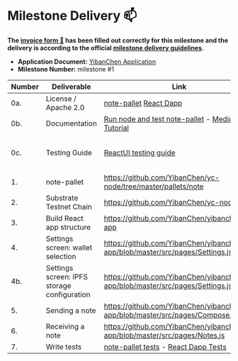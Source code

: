 # Milestone Delivery :mailbox:

**The [invoice form :pencil:](https://docs.google.com/forms/d/e/1FAIpQLSfmNYaoCgrxyhzgoKQ0ynQvnNRoTmgApz9NrMp-hd8mhIiO0A/viewform) has been filled out correctly for this milestone and the delivery is according to the official [milestone delivery guidelines](https://github.com/w3f/Grants-Program/blob/master/docs/milestone-deliverables-guidelines.md).**

- **Application Document:** [YibanChen Application](https://github.com/w3f/Grants-Program/blob/master/applications/yiban_chen1.md)
- **Milestone Number:** milestone #1

| Number | Deliverable                                 | Link                                                                                                                                                                                                   | Notes                                                                                                    |
| ------ | ------------------------------------------- | ------------------------------------------------------------------------------------------------------------------------------------------------------------------------------------------------------ | -------------------------------------------------------------------------------------------------------- |
| 0a.    | License / Apache 2.0                        | [note-pallet](https://github.com/YibanChen/yc-node/blob/master/pallets/note/Cargo.toml#L19) [React Dapp](https://github.com/YibanChen/yibanchen-app/blob/master/LICENSE)                               | ...                                                                                                      |
| 0b.    | Documentation                               | [Run node and test note-pallet](https://github.com/YibanChen/yc-node/blob/master/docs/test-guide.md) - [Medium Tutorial](https://medium.com/@david.rhodus/yiban-chen-notes-dapp-tutorial-db6c28c237d0) | ...                                                                                                      |
| 0c.    | Testing Guide                               | [ReactUI testing guide](https://github.com/YibanChen/YibanChenAppSeleniumTests/blob/master/README.md)                                                                                                  | note-pallet testing covered in 0b documentation                                                          |
| 1.     | note-pallet                                 | https://github.com/YibanChen/yc-node/tree/master/pallets/note                                                                                                                                          | ...                                                                                                      |
| 2.     | Substrate Testnet Chain                     | https://github.com/YibanChen/yc-node                                                                                                                                                                   | [Deployed Endpoint](https://polkadot.js.org/apps/?rpc=wss%3A%2F%2Ftestnet.yibanchen.com%3A443#/explorer) |
| 3.     | Build React app structure                   | https://github.com/YibanChen/yibanchen-app                                                                                                                                                             | [Hosted Version](https://app.yibanchen.com)                                                              |
| 4.     | Settings screen: wallet selection           | https://github.com/YibanChen/yibanchen-app/blob/master/src/pages/Settings.js#L199                                                                                                                      | ...                                                                                                      |
| 4b.    | Settings screen: IPFS storage configuration | https://github.com/YibanChen/yibanchen-app/blob/master/src/pages/Settings.js#L124                                                                                                                      | ...                                                                                                      |
| 5.     | Sending a note                              | https://github.com/YibanChen/yibanchen-app/blob/master/src/pages/Compose.js                                                                                                                            | ...                                                                                                      |
| 6.     | Receiving a note                            | https://github.com/YibanChen/yibanchen-app/blob/master/src/pages/Notes.js                                                                                                                              | ...                                                                                                      |
| 7.     | Write tests                                 | [note-pallet tests](https://github.com/YibanChen/yc-node/blob/master/pallets/note/src/tests.rs) - [React Dapp Tests](https://github.com/YibanChen/YibanChenAppSeleniumTests)                           | ...                                                                                                      |
